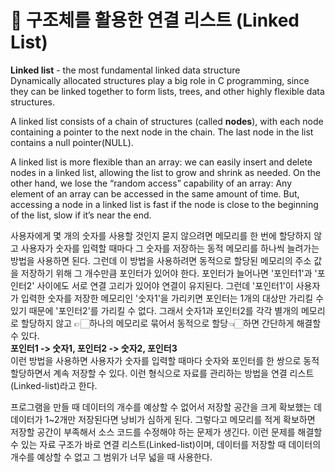 # 💫 구조체를 활용한 연결 리스트 (Linked List)

**Linked list** - the most fundamental linked data structure  
Dynamically allocated structures play a big role in C programming, since they can be linked together to form lists, trees, and other highly flexible data structures.

A linked list consists of a chain of structures (called **nodes**), with each node containing a pointer to the next node in the chain. The last node in the list contains a null pointer(NULL).

A linked list is more flexible than an array: we can easily insert and delete nodes in a linked list, allowing the list to grow and shrink as needed. On the other hand, we lose the “random access” capability of an array: Any element of an array can be accessed in the same amount of time. But, accessing a node in a linked list is fast if the node is close to the beginning of the list, slow if it’s near the end.

사용자에게 몇 개의 숫자를 사용할 것인지 묻지 않으려면 메모리를 한 번에 할당하지 않고 사용자가 숫자를 입력할 때마다 그 숫자를 저장하는 동적 메모리를 하나씩 늘려가는 방법을 사용하면 된다. 그런데 이 방법을 사용하려면 동적으로 할당된 메모리의 주소 값을 저장하기 위해 그 개수만큼 포인터가 있어야 한다.
포인터가 늘어나면 '포인터1'과 '포인터2' 사이에도 서로 연결 고리가 있어야 연결이 유지된다. 그런데 '포인터1'이 사용자가 입력한 숫자를 저장한 메모리인 '숫자1'을 가리키면 포인터는 1개의 대상만 가리킬 수 있기 때문에 '포인터2'를 가리킬 수 없다. 그래서 숫자1과 포인터2를 각각 별개의 메모리로 할당하지 않고 👉🏻하나의 메모리로 묶어서 동적으로 할당👈🏻하면 간단하게 해결할 수 있다.  
**포인터1 -> 숫자1, 포인터2 -> 숫자2, 포인터3**  
이런 방법을 사용하면 사용자가 숫자를 입력할 때마다 숫자와 포인터를 한 쌍으로 동적 할당하면서 계속 저장할 수 있다. 이런 형식으로 자료를 관리하는 방법을 연결 리스트(Linked-list)라고 한다.

프로그램을 만들 때 데이터의 개수를 예상할 수 없어서 저장할 공간을 크게 확보했는 데 데이터가 1~2개만 저장된다면 낭비가 심하게 된다. 그렇다고 메모리를 적게 확보하면 저장할 공간이 부족해서 소스 코드를 수정해야 하는 문제가 생긴다. 이런 문제를 해결할 수 있는 자료 구조가 바로 연결 리스트(Linked-list)이며, 데이터를 저장할 때 데이터의 개수를 예상할 수 없고 그 범위가 너무 넓을 때 사용한다.
